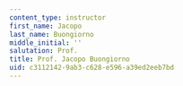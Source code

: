 ```yaml
---
content_type: instructor
first_name: Jacopo
last_name: Buongiorno
middle_initial: ''
salutation: Prof.
title: Prof. Jacopo Buongiorno
uid: c3112142-9ab3-c628-e596-a39ed2eeb7bd
---
```

